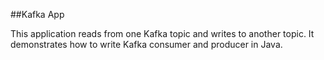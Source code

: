 ##Kafka App

This application reads from one Kafka topic and writes to another topic. 
It demonstrates how to write Kafka consumer and producer in Java.
